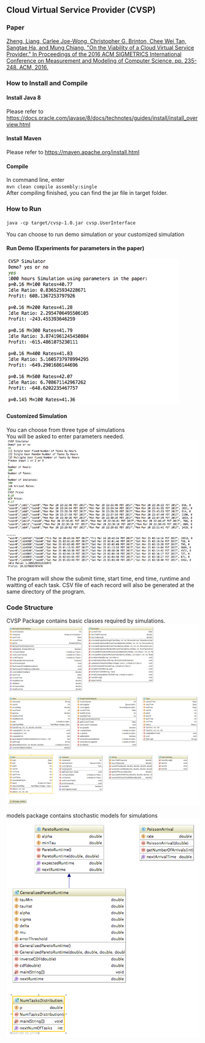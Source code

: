 ## Cloud Virtual Service Provider (CVSP)
### Paper  
[Zheng, Liang, Carlee Joe-Wong, Christopher G. Brinton, Chee Wei Tan, Sangtae Ha, and Mung Chiang. "On the Viability of a Cloud Virtual Service Provider." In Proceedings of the 2016 ACM SIGMETRICS International Conference on Measurement and Modeling of Computer Science, pp. 235-248. ACM, 2016.](http://www.princeton.edu/~liangz/paper/CVSP_SIGMETRICS.pdf)  
### How to Install and Compile
#### Install Java 8  
Please refer to https://docs.oracle.com/javase/8/docs/technotes/guides/install/install_overview.html  

#### Install Maven  
Please refer to https://maven.apache.org/install.html

#### Compile  
In command line, enter  
`mvn clean compile assembly:single`  
After compiling finished, you can find the jar file in target folder.

### How to Run  
`java -cp target/cvsp-1.0.jar cvsp.UserInterface`  

You can choose to run demo simulation or your customized simulation
#### Run Demo (Experiments for parameters in the paper)

![Image of demo](images/demo.png)

#### Customized Simulation  
You can choose from three type of simulations  
You will be asked to enter parameters needed.
![Image of Customized Simulation](images/singleUserFixedNumTasks1.png)  
......
![Image of Customized Simulation2](images/singleUserFixedNumTasks2.png)

The program will show the submit time, start time, end time, runtime and waitting of each task.
CSV file of each record will also be generated at the same directory of the program.

### Code Structure
CVSP Package contains basic classes required by simulations.  
![Image of Code Structure](images/diagram.png)  

models package contains stochastic models for simulations  
![Image of Code Structure](images/model-diagram.png)  

